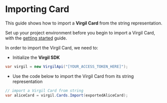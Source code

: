 # Importing Card

This guide shows how to import a **Virgil Card** from the string representation.

Set up your project environment before you begin to import a Virgil Card, with the [getting started](https://github.com/VirgilSecurity/virgil-sdk-net/blob/v4/documentation/guides/configuration/client.md) guide.


In order to import the Virgil Card, we need to:

- Initialize the **Virgil SDK**

```cs
var virgil = new VirgilApi("[YOUR_ACCESS_TOKEN_HERE]");
```

- Use the code below to import the Virgil Card from its string representation

```cs
// import a Virgil Card from string
var aliceCard = virgil.Cards.Import(exportedAliceCard);
```
